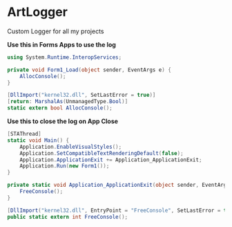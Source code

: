 # ArtLogger

Custom Logger for all my projects

**Use this in Forms Apps to use the log**

```C#
using System.Runtime.InteropServices;

private void Form1_Load(object sender, EventArgs e) {
    AllocConsole();
}

[DllImport("kernel32.dll", SetLastError = true)]
[return: MarshalAs(UnmanagedType.Bool)]
static extern bool AllocConsole();
```

**Use this to close the log on App Close**
```C#
[STAThread]
static void Main() {
    Application.EnableVisualStyles();
    Application.SetCompatibleTextRenderingDefault(false);
    Application.ApplicationExit += Application_ApplicationExit;
    Application.Run(new Form1());
}

private static void Application_ApplicationExit(object sender, EventArgs e) {
    FreeConsole();
}

[DllImport("kernel32.dll", EntryPoint = "FreeConsole", SetLastError = true, CharSet = CharSet.Auto, CallingConvention = CallingConvention.StdCall)]
public static extern int FreeConsole();
```
